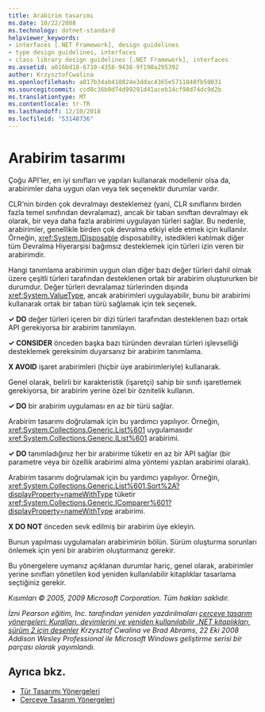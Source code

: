 ```yaml
---
title: Arabirim tasarımı
ms.date: 10/22/2008
ms.technology: dotnet-standard
helpviewer_keywords:
- interfaces [.NET Framework], design guidelines
- type design guidelines, interfaces
- class library design guidelines [.NET Framework], interfaces
ms.assetid: a016bd18-6710-4358-9438-9f190a295392
author: KrzysztofCwalina
ms.openlocfilehash: a017b34ab410824e3ddac4365e5711840fb50031
ms.sourcegitcommit: ccd8c36b0d74d99291d41aceb14cf98d74dc9d2b
ms.translationtype: MT
ms.contentlocale: tr-TR
ms.lasthandoff: 12/10/2018
ms.locfileid: "53148736"
---
```

# <a name="interface-design"></a>Arabirim tasarımı
Çoğu API'ler, en iyi sınıfları ve yapıları kullanarak modellenir olsa da, arabirimler daha uygun olan veya tek seçenektir durumlar vardır.  
  
 CLR'nin birden çok devralmayı desteklemez (yani, CLR sınıflarını birden fazla temel sınıfından devralamaz), ancak bir taban sınıftan devralmayı ek olarak, bir veya daha fazla arabirimi uygulayan türleri sağlar. Bu nedenle, arabirimler, genellikle birden çok devralma etkiyi elde etmek için kullanılır. Örneğin, <xref:System.IDisposable> disposability, istedikleri katılmak diğer tüm Devralma Hiyerarşisi bağımsız desteklemek için türleri izin veren bir arabirimdir.  
  
 Hangi tanımlama arabirimin uygun olan diğer bazı değer türleri dahil olmak üzere çeşitli türleri tarafından desteklenen ortak bir arabirim oluştururken bir durumdur. Değer türleri devralamaz türlerinden dışında <xref:System.ValueType>, ancak arabirimleri uygulayabilir, bunu bir arabirimi kullanarak ortak bir taban türü sağlamak için tek seçenek.  
  
 **✓ DO** değer türleri içeren bir dizi türleri tarafından desteklenen bazı ortak API gerekiyorsa bir arabirim tanımlayın.  
  
 **✓ CONSIDER** önceden başka bazı türünden devralan türleri işlevselliği desteklemek gereksinim duyarsanız bir arabirim tanımlama.  
  
 **X AVOID** işaret arabirimleri (hiçbir üye arabirimleriyle) kullanarak.  
  
 Genel olarak, belirli bir karakteristik (işaretçi) sahip bir sınıfı işaretlemek gerekiyorsa, bir arabirim yerine özel bir öznitelik kullanın.  
  
 **✓ DO** bir arabirim uygulaması en az bir türü sağlar.  
  
 Arabirim tasarımı doğrulamak için bu yardımcı yapılıyor. Örneğin, <xref:System.Collections.Generic.List%601> uygulamasıdır <xref:System.Collections.Generic.IList%601> arabirimi.  
  
 **✓ DO** tanımladığınız her bir arabirime tüketir en az bir API sağlar (bir parametre veya bir özellik arabirimi alma yöntemi yazılan arabirimi olarak).  
  
 Arabirim tasarımı doğrulamak için bu yardımcı yapılıyor. Örneğin, <xref:System.Collections.Generic.List%601.Sort%2A?displayProperty=nameWithType> tüketir <xref:System.Collections.Generic.IComparer%601?displayProperty=nameWithType> arabirimi.  
  
 **X DO NOT** önceden sevk edilmiş bir arabirim üye ekleyin.  
  
 Bunun yapılması uygulamaları arabiriminin bölün. Sürüm oluşturma sorunları önlemek için yeni bir arabirim oluşturmanız gerekir.  
  
 Bu yönergelere uymanız açıklanan durumlar hariç, genel olarak, arabirimler yerine sınıfları yönetilen kod yeniden kullanılabilir kitaplıklar tasarlama seçtiğiniz gerekir.  
  
 *Kısımları © 2005, 2009 Microsoft Corporation. Tüm hakları saklıdır.*  
  
 *İzni Pearson eğitim, Inc. tarafından yeniden yazdırılmaları [çerçeve tasarım yönergeleri: Kuralları, deyimlerini ve yeniden kullanılabilir .NET kitaplıkları, sürüm 2 için desenler](https://www.informit.com/store/framework-design-guidelines-conventions-idioms-and-9780321545619) Krzysztof Cwalina ve Brad Abrams, 22 Eki 2008 Addison Wesley Professional ile Microsoft Windows geliştirme serisi bir parçası olarak yayımlandı.*  
  
## <a name="see-also"></a>Ayrıca bkz.

- [Tür Tasarımı Yönergeleri](../../../docs/standard/design-guidelines/type.md)  
- [Çerçeve Tasarım Yönergeleri](../../../docs/standard/design-guidelines/index.md)
